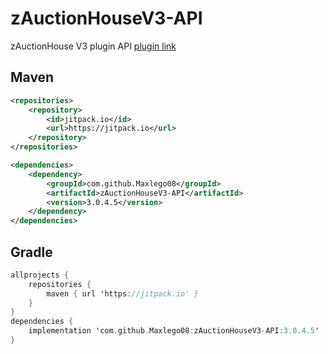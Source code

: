 # zAuctionHouseV3-API

zAuctionHouse V3 plugin API <a href="https://groupez.xyz/resources/zauctionhouse.1">plugin link</a>

## Maven

```xml
<repositories>
	<repository>
		<id>jitpack.io</id>
		<url>https://jitpack.io</url>
	</repository>
</repositories>

<dependencies>
	<dependency>
		<groupId>com.github.Maxlego08</groupId>
		<artifactId>zAuctionHouseV3-API</artifactId>
		<version>3.0.4.5</version>
	</dependency>
</dependencies>
```
## Gradle

```kts
allprojects {
	repositories {
		maven { url 'https://jitpack.io' }
	}
}
dependencies {
	implementation 'com.github.Maxlego08:zAuctionHouseV3-API:3.0.4.5'
}
```
